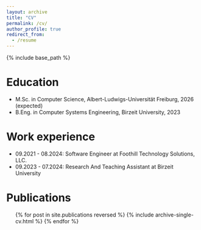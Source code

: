 ```yaml
---
layout: archive
title: "CV"
permalink: /cv/
author_profile: true
redirect_from:
  - /resume
---
```


{% include base_path %}

Education
======
* M.Sc. in Computer Science, Albert-Ludwigs-Universität Freiburg, 2026 (expected)
* B.Eng. in Computer Systems Engineering, Birzeit University, 2023

Work experience
======
* 09.2021 - 08.2024: Software Engineer at Foothill Technology Solutions, LLC.
* 09.2023 - 07.2024: Research And Teaching Assistant at Birzeit University

Publications
======
  <ul>{% for post in site.publications reversed %}
    {% include archive-single-cv.html %}
  {% endfor %}</ul>